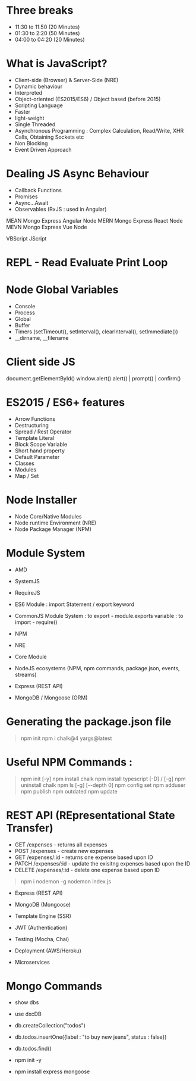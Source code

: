 # Three breaks
- 11:30 to 11:50 (20 Minutes)
- 01:30 to 2:20 (50 Minutes)
- 04:00 to 04:20 (20 Minutes)

# What is JavaScript?
- Client-side (Browser) & Server-Side (NRE)
- Dynamic behaviour
- Interpreted
- Object-oriented (ES2015/ES6) / Object based (before 2015)
- Scripting Language
- Faster
- light-weight
- Single Threaded
- Asynchronous Programming : Complex Calculation, Read/Write, XHR Calls, Obtaining Sockets etc
- Non Blocking
- Event Driven Approach

# Dealing JS Async Behaviour
- Callback Functions
- Promises
- Async...Await
- Observables (RxJS : used in Angular)




MEAN Mongo Express Angular Node
MERN Mongo Express React Node
MEVN Mongo Express Vue Node

VBScript
JScript


# REPL - Read Evaluate Print Loop


# Node Global Variables
- Console
- Process
- Global
- Buffer
- Timers (setTimeout(), setInterval(), clearInterval(), setImmediate())
- __dirname, __filename

# Client side JS
document.getElementById()
window.alert()
alert() | prompt() | confirm()



# ES2015 / ES6+ features
- Arrow Functions
- Destructuring
- Spread / Rest Operator
- Template Literal
- Block Scope Variable
- Short hand property
- Default Parameter
- Classes
- Modules
- Map / Set




# Node Installer
- Node Core/Native Modules
- Node runtime Environment (NRE)
- Node Package Manager (NPM)



# Module System
- AMD
- SystemJS
- RequireJS
- ES6 Module : import Statement / export keyword
- CommonJS Module System
    : to export - module.exports variable
    : to import - require()


- NPM
- NRE
- Core Module

- NodeJS ecosystems (NPM, npm commands, package.json, events, streams)
- Express (REST API)
- MongoDB / Mongoose (ORM)


# Generating the package.json file
> npm init
> npm i chalk@4 yargs@latest

# Useful NPM Commands :
> npm init [-y]
> npm install chalk
> npm install typescript [-D] / [-g]
> npm uninstall chalk
> npm ls [-g] [--depth 0]
> npm config set
> npm adduser
> npm publish
> npm outdated
> npm update


# REST API (REpresentational State Transfer)
- GET           /expenses       - returns all expenses
- POST          /expenses       - create new expenses
- GET           /expenses/:id   - returns one expense based upon ID
- PATCH         /expenses/:id   - update the exisitng expenses based upon the ID
- DELETE        /expenses/:id   - delete one expense based upon ID


> npm i nodemon -g
> nodemon index.js



- Express (REST API)
- MongoDB (Mongoose)
- Template Engine (SSR)
- JWT (Authentication)
- Testing (Mocha, Chai)

- Deployment (AWS/Heroku)
- Microservices


# Mongo Commands
- show dbs
- use dxcDB
- db.createCollection("todos")
- db.todos.insertOne({label : "to buy new jeans", status : false})
- db.todos.find()


- npm init -y
- npm install express mongoose